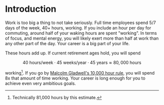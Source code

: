 # Introduction

Work is too big a thing to not take seriously. Full time employees spend 5/7 days of the week, 40+ hours, working. If you include an hour per day for commuting, around half of your waking hours are spent "working". In terms of focus, and mental energy, you will likely exert more than half at work than any other part of the day.
Your career is a big part of your life.

These hours add up. If current retirement ages hold, you will spend

$$
40 \ \text{hours/week} \cdot 45 \ \text{weeks/year} \cdot 45 \ \text{years} \approx 80,000 \text{ hours}
$$

working[^1]. If you go by [Malcolm Gladwell's 10,000 hour rule](https://www.newyorker.com/sports/sporting-scene/complexity-and-the-ten-thousand-hour-rule), you will spend 8x that amount of time working. Your career is long enough for you to achieve even very ambitious goals.

[^1]: Technically 81,000 hours by this estimate.
